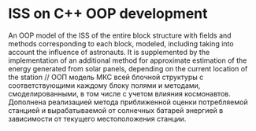 # ISS on C++ OOP development
An OOP model of the ISS of the entire block structure with fields and methods corresponding to each block, modeled, including taking into account the influence of astronauts.
It is supplemented by the implementation of an additional method for approximate estimation of the energy generated from solar panels, depending on the current location of the station
//
ООП модель МКС всей блочной структуры с соответствующими каждому блоку полями и методами, смоделированными, в том числе с учетом влияния космонавтов.  
Дополнена реализацией метода приближенной оценки потребляемой станцией и вырабатываемой от солнечных батарей энергией в зависимости от текущего местоположения станции.
